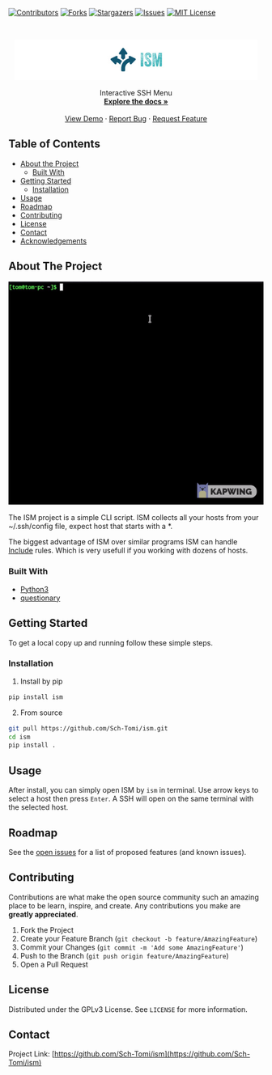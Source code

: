 [![Contributors][contributors-shield]][contributors-url]
[![Forks][forks-shield]][forks-url]
[![Stargazers][stars-shield]][stars-url]
[![Issues][issues-shield]][issues-url]
[![MIT License][license-shield]][license-url]


<!-- PROJECT LOGO -->
<br />
<p align="center">
  <a href="https://github.com/Sch-Tomi/ism">
    <img src="images/logo.jpg" alt="Logo">
  </a>

  <p align="center">
    Interactive SSH Menu
    <br />
    <a href="https://github.com/Sch-Tomi/ism"><strong>Explore the docs »</strong></a>
    <br />
    <br />
    <a href="https://github.com/Sch-Tomi/ism">View Demo</a>
    ·
    <a href="https://github.com/Sch-Tomi/ism/issues">Report Bug</a>
    ·
    <a href="https://github.com/Sch-Tomi/ism/issues">Request Feature</a>
  </p>
</p>



<!-- TABLE OF CONTENTS -->
## Table of Contents

* [About the Project](#about-the-project)
  * [Built With](#built-with)
* [Getting Started](#getting-started)
  * [Installation](#installation)
* [Usage](#usage)
* [Roadmap](#roadmap)
* [Contributing](#contributing)
* [License](#license)
* [Contact](#contact)
* [Acknowledgements](#acknowledgements)



<!-- ABOUT THE PROJECT -->
## About The Project

[![ism Screen Shot][product-screenshot]](https://github.com/Sch-Tomi/ism)

The ISM project is a simple CLI script. ISM collects all your hosts from your ~/.ssh/config file, expect host that starts with a *.

The biggest advantage of ISM over similar programs ISM can handle [Include](https://man.openbsd.org/ssh_config#Include) rules.
Which is very usefull if you working with dozens of hosts.

### Built With

* [Python3](https://www.python.org/)
* [questionary](https://github.com/tmbo/questionary)

<!-- GETTING STARTED -->
## Getting Started

To get a local copy up and running follow these simple steps.

### Installation
 
1. Install by pip
```sh
pip install ism
```

2. From source
```sh
git pull https://github.com/Sch-Tomi/ism.git
cd ism
pip install . 
```

<!-- USAGE EXAMPLES -->
## Usage

After install, you can simply open ISM by ```ism``` in terminal. Use arrow keys to select a host then press ```Enter```. A SSH will open on the same terminal with the selected host.

<!-- ROADMAP -->
## Roadmap

See the [open issues](https://github.com/Sch-Tomi/ism/issues) for a list of proposed features (and known issues).



<!-- CONTRIBUTING -->
## Contributing

Contributions are what make the open source community such an amazing place to be learn, inspire, and create. Any contributions you make are **greatly appreciated**.

1. Fork the Project
2. Create your Feature Branch (`git checkout -b feature/AmazingFeature`)
3. Commit your Changes (`git commit -m 'Add some AmazingFeature'`)
4. Push to the Branch (`git push origin feature/AmazingFeature`)
5. Open a Pull Request



<!-- LICENSE -->
## License

Distributed under the GPLv3 License. See `LICENSE` for more information.



<!-- CONTACT -->
## Contact

Project Link: [https://github.com/Sch-Tomi/ism](https://github.com/Sch-Tomi/ism)



<!-- MARKDOWN LINKS & IMAGES -->
<!-- https://www.markdownguide.org/basic-syntax/#reference-style-links -->
[contributors-shield]: https://img.shields.io/github/contributors/Sch-Tomi/ism.svg?style=flat-square
[contributors-url]: https://github.com/Sch-Tomi/ism/graphs/contributors
[forks-shield]: https://img.shields.io/github/forks/Sch-Tomi/ism.svg?style=flat-square
[forks-url]: https://github.com/Sch-Tomi/ism/network/members
[stars-shield]: https://img.shields.io/github/stars/Sch-Tomi/ism.svg?style=flat-square
[stars-url]: https://github.com/Sch-Tomi/ism/stargazers
[issues-shield]: https://img.shields.io/github/issues/Sch-Tomi/ism.svg?style=flat-square
[issues-url]: https://github.com/Sch-Tomi/ism/issues
[license-shield]: https://img.shields.io/github/license/Sch-Tomi/ism.svg?style=flat-square
[license-url]: https://github.com/Sch-Tomi/ism/blob/master/LICENSE.txt
[product-screenshot]: images/screenshot.gif